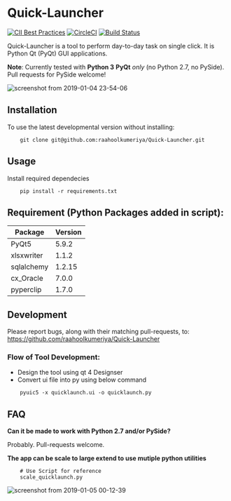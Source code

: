 # Quick-Launcher

[![CII Best Practices](https://bestpractices.coreinfrastructure.org/projects/2499/badge)](https://bestpractices.coreinfrastructure.org/projects/2499) [![CircleCI](https://circleci.com/gh/raahoolkumeriya/Quick-Launcher/tree/master.svg?style=svg)](https://circleci.com/gh/raahoolkumeriya/Quick-Launcher/tree/master) [![Build Status](https://travis-ci.org/github/opensource.guide.svg?branch=master)](https://travis-ci.org/github/opensource.guide)

Quick-Launcher is a tool to perform day-to-day task on single click. It is Python Qt (PyQt) GUI applications.

**Note**: Currently tested with **Python 3** 
**PyQt** _only_ (no Python 2.7, no PySide). Pull requests for PySide welcome!

![screenshot from 2019-01-04 23-54-06](https://user-images.githubusercontent.com/31859032/50704240-b3cc2380-107c-11e9-92f1-b33fedb23efd.png)

Installation
------------

To use the latest developmental version without installing:

```
	git clone git@github.com:raahoolkumeriya/Quick-Launcher.git
```

Usage
-----

Install required dependecies

```
	pip install -r requirements.txt
```

## Requirement (Python Packages added in script): 
Package|Version
-----|-----
PyQt5| 5.9.2
xlsxwriter|1.1.2
sqlalchemy|1.2.15
cx_Oracle| 7.0.0
pyperclip|1.7.0


Development
-----------
Please report bugs, along with their matching pull-requests, to:
https://github.com/raahoolkumeriya/Quick-Launcher


### Flow of Tool Development: 
- Design the tool using qt 4 Designser
- Convert ui file into py using below command
```    
    pyuic5 -x quicklaunch.ui -o quicklaunch.py
```


FAQ
---
**Can it be made to work with Python 2.7 and/or PySide?**

Probably. Pull-requests welcome.

**The app can be scale to large extend to use mutiple python utilities**

```
	# Use Script for reference
	scale_quicklaunch.py
```
![screenshot from 2019-01-05 00-12-39](https://user-images.githubusercontent.com/31859032/50704809-b3348c80-107e-11e9-8fc5-170d98e6963a.png)
